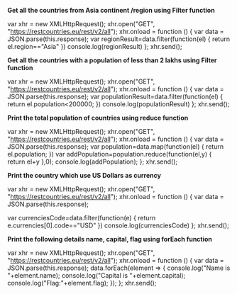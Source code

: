 **Get all the countries from Asia continent /region using Filter function**

var xhr = new XMLHttpRequest();
xhr.open("GET", "https://restcountries.eu/rest/v2/all");
xhr.onload = function () {
 var data = JSON.parse(this.response);
  var regionResult=data.filter(function(el)
{
    return el.region=="Asia"
})
console.log(regionResult)
};
xhr.send();

**Get all the countries with a population of less than 2 lakhs using Filter function**

var xhr = new XMLHttpRequest();
xhr.open("GET", "https://restcountries.eu/rest/v2/all");
xhr.onload = function () {
 var data = JSON.parse(this.response);
  var populationResult=data.filter(function(el)
{
    return el.population<200000;
})
console.log(populationResult)
};
xhr.send();

**Print the total population of countries using reduce function**

var xhr = new XMLHttpRequest();
xhr.open("GET", "https://restcountries.eu/rest/v2/all");
xhr.onload = function () {
 var data = JSON.parse(this.response);
  var population=data.map(function(el)
{
    return el.population;
})
 var addPopulation=population.reduce(function(el,y)
    {
 return el+y
    },0);
    console.log(addPopulation);
};
xhr.send();

**Print the country which use US Dollars as currency**

var xhr = new XMLHttpRequest();
xhr.open("GET", "https://restcountries.eu/rest/v2/all");
xhr.onload = function () {
 var data = JSON.parse(this.response);

var currenciesCode=data.filter(function(e)
{
    return e.currencies[0].code=="USD"
})
console.log(currenciesCode)
};
xhr.send();

**Print the following details name, capital, flag using forEach function**

var xhr = new XMLHttpRequest();
xhr.open("GET", "https://restcountries.eu/rest/v2/all");
xhr.onload = function () {
 var data = JSON.parse(this.response);
data.forEach(element => {
    console.log("Name is "+element.name);
    console.log("Capital is "+element.capital);
    console.log("Flag:"+element.flag);
});
};
xhr.send();
